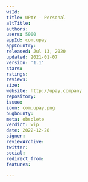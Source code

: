 ```yaml
---
wsId: 
title: UPAY - Personal
altTitle: 
authors: 
users: 5000
appId: com.upay
appCountry: 
released: Jul 13, 2020
updated: 2021-01-07
version: '1.1'
stars: 
ratings: 
reviews: 
size: 
website: http://upay.company
repository: 
issue: 
icon: com.upay.png
bugbounty: 
meta: obsolete
verdict: wip
date: 2022-12-28
signer: 
reviewArchive: 
twitter: 
social: 
redirect_from: 
features: 

---
```


